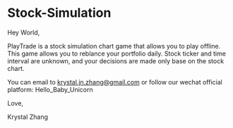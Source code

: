 # Stock-Simulation

Hey World,

PlayTrade is a stock simulation chart game that allows you to play offline. This game allows you to reblance your portfolio daily. Stock ticker and time interval are unknown, and your decisions are made only base on the stock chart.

You can email to krystal.jn.zhang@gmail.com or follow our wechat official platform: Hello_Baby_Unicorn

Love,

Krystal Zhang
